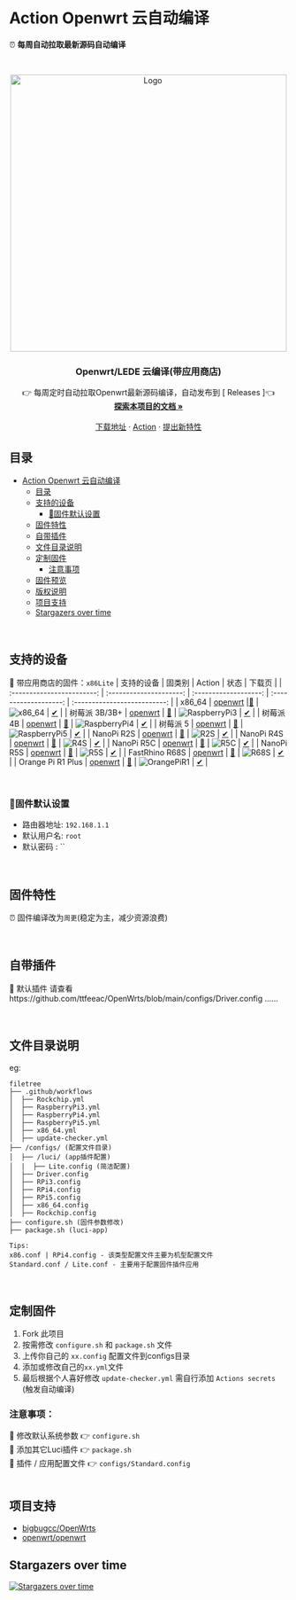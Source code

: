# Action Openwrt 云自动编译
⏰ **每周自动拉取最新源码自动编译**

<br />

<p align="center">
  <a href="https://github.com/ttfeeac/OpenWrts">
    <img src="./assets/images/action1.jpg" alt="Logo" width="500" />
  </a>
  <h3 align="center">Openwrt/LEDE 云编译(带应用商店)</h3>
  <p align="center">
    👉 每周定时自动拉取Openwrt最新源码编译，自动发布到 [<a herf="https://github.com/ttfeeac/OpenWrts/releases"> Releases </a>]👈
    <br />
    <a href="https://github.com/ttfeeac/OpenWrts"><strong>探索本项目的文档 »</strong></a>
    <br />
    <br />
    <a href="https://github.com/ttfeeac/OpenWrts/releases">下载地址</a>
    ·
    <a href="https://github.com/ttfeeac/OpenWrts/actions">Action</a>
    ·
    <a href="https://github.com/ttfeeac/OpenWrts/issues">提出新特性</a>
  </p>

</p>

## 目录

- [Action Openwrt 云自动编译](#action-openwrt-云自动编译)
  - [目录](#目录)
  - [支持的设备](#支持的设备)
    - [🎯固件默认设置](#固件默认设置)
  - [固件特性](#固件特性)
  - [自带插件](#自带插件)
  - [文件目录说明](#文件目录说明)
  - [定制固件](#定制固件)
    - [注意事项](#注意事项)
  - [固件预览](#固件预览)
  - [版权说明](#版权说明)
  - [项目支持](#项目支持)
  - [Stargazers over time](#stargazers-over-time)

<br>


## 支持的设备
🎯 带应用商店的固件：`x86Lite`
|           支持的设备        |         固类别         |        Action         |            状态          |              下载页          |
| :------------------------: | :---------------------: | :-------------------: | :-------------------: | :--------------------------: |
|             x86_64                    |  [openwrt](https://github.com/openwrt/openwrt) |[🍕](https://github.com/ttfeeac/OpenWrts/actions/workflows/x86_64.yml) | ![x86_64](https://github.com/ttfeeac/openwrts/actions/workflows/x86_64.yml/badge.svg) |  [✔](https://github.com/ttfeeac/OpenWrts/releases) |
|             树莓派 3B/3B+             | [openwrt](https://github.com/openwrt/openwrt) | [🍕](https://github.com/ttfeeac/OpenWrts/actions/workflows/RaspberryPi3.yml) | ![RaspberryPi3](https://github.com/ttfeeac/openwrts/actions/workflows/RaspberryPi3.yml/badge.svg) | [✔](https://github.com/ttfeeac/OpenWrts/releases) |
|             树莓派 4B             |  [openwrt](https://github.com/openwrt/openwrt) | [🍕](https://github.com/ttfeeac/OpenWrts/actions/workflows/RaspberryPi4.yml) | ![RaspberryPi4](https://github.com/ttfeeac/openwrts/actions/workflows/RaspberryPi4.yml/badge.svg) |  [✔](https://github.com/ttfeeac/OpenWrts/releases) |
|             树莓派 5             |  [openwrt](https://github.com/openwrt/openwrt) | [🍕](https://github.com/ttfeeac/OpenWrts/actions/workflows/RaspberryPi5.yml) | ![RaspberryPi5](https://github.com/ttfeeac/openwrts/actions/workflows/RaspberryPi5.yml/badge.svg) |  [✔](https://github.com/ttfeeac/OpenWrts/releases) |
|             NanoPi R2S             |  [openwrt](https://github.com/openwrt/openwrt) | [🍕](https://github.com/ttfeeac/OpenWrts/actions/workflows/Rockchip.yml) | ![R2S](https://github.com/ttfeeac/openwrts/actions/workflows/Rockchip.yml/badge.svg) | [✔](https://github.com/ttfeeac/OpenWrts/releases) |
|             NanoPi R4S             |  [openwrt](https://github.com/openwrt/openwrt) | [🍕](https://github.com/ttfeeac/OpenWrts/actions/workflows/Rockchip.yml) | ![R4S](https://github.com/ttfeeac/openwrts/actions/workflows/Rockchip.yml/badge.svg) | [✔](https://github.com/ttfeeac/OpenWrts/releases) |
|             NanoPi R5C             |  [openwrt](https://github.com/openwrt/openwrt) | [🍕](https://github.com/ttfeeac/OpenWrts/actions/workflows/Rockchip.yml) | ![R5C](https://github.com/ttfeeac/openwrts/actions/workflows/Rockchip.yml/badge.svg) | [✔](https://github.com/ttfeeac/OpenWrts/releases) |
|             NanoPi R5S             |  [openwrt](https://github.com/openwrt/openwrt) | [🍕](https://github.com/ttfeeac/OpenWrts/actions/workflows/Rockchip.yml) | ![R5S](https://github.com/ttfeeac/openwrts/actions/workflows/Rockchip.yml/badge.svg) | [✔](https://github.com/ttfeeac/OpenWrts/releases) |
|             FastRhino R68S             |  [openwrt](https://github.com/openwrt/openwrt) | [🍕](https://github.com/ttfeeac/OpenWrts/actions/workflows/Rockchip.yml) | ![R68S](https://github.com/ttfeeac/openwrts/actions/workflows/Rockchip.yml/badge.svg) | [✔](https://github.com/ttfeeac/OpenWrts/releases) |
|             Orange Pi R1 Plus             |  [openwrt](https://github.com/openwrt/openwrt) | [🍕](https://github.com/ttfeeac/OpenWrts/actions/workflows/Rockchip.yml) | ![OrangePiR1](https://github.com/ttfeeac/openwrts/actions/workflows/Rockchip.yml/badge.svg) | [✔](https://github.com/ttfeeac/OpenWrts/releases) |

<br>

### 🎯固件默认设置
- 路由器地址: `192.168.1.1`
- 默认用户名: `root`
- 默认密码  : ``

<br>

## 固件特性
⏰ 固件编译改为`周更`(稳定为主，减少资源浪费)

<br>

## 自带插件
🍕 默认插件
请查看https://github.com/ttfeeac/OpenWrts/blob/main/configs/Driver.config
......

<br>

## 文件目录说明
eg:

```
filetree
├── .github/workflows
│  ├── Rockchip.yml
│  ├── RaspberryPi3.yml
│  ├── RaspberryPi4.yml
│  ├── RaspberryPi5.yml
│  ├── x86_64.yml
│  ├── update-checker.yml
├── /configs/ (配置文件目录)   
│  ├── /luci/ (app插件配置)   
│  |  ├── Lite.config (简洁配置)
│  ├── Driver.config
│  ├── RPi3.config
│  ├── RPi4.config
│  ├── RPi5.config
│  ├── x86_64.config
│  ├── Rockchip.config
├── configure.sh (固件参数修改)
├── package.sh (luci-app)

Tips:
x86.conf | RPi4.config - 该类型配置文件主要为机型配置文件
Standard.conf / Lite.conf - 主要用于配置固件插件应用 
```
<br>

## 定制固件
1. Fork 此项目
2. 按需修改 ```configure.sh``` 和 ```package.sh``` 文件
3. 上传你自己的 ```xx.config``` 配置文件到configs目录
4. 添加或修改自己的``````xx.yml``````文件
5. 最后根据个人喜好修改 ```update-checker.yml``` 需自行添加 ```Actions secrets``` (触发自动编译)

### 注意事项：
📌 修改默认系统参数 👉 ```configure.sh```   
📌 添加其它Luci插件 👉 ```package.sh```   
📌 插件 / 应用配置文件 👉 ```configs/Standard.config```   
<br>

## 项目支持
- [bigbugcc/OpenWrts](https://github.com/bigbugcc/OpenWrts/)
- [openwrt/openwrt](https://github.com/openwrt/openwrt)

## Stargazers over time
[![Stargazers over time](https://starchart.cc/bigbugcc/OpenWrts.svg)](https://starchart.cc/bigbugcc/OpenWrts)

<!-- links -->
[your-project-path]:https://github.com/bigbugcc/OpenWrts/
[contributors-shield]: https://img.shields.io/github/contributors/bigbugcc/OpenWrts?style=flat-square
[contributors-url]: https://github.com/bigbugcc/OpenWrts/graphs/contributors
[forks-shield]: https://img.shields.io/github/forks/bigbugcc/OpenWrts?style=flat-square
[forks-url]: https://github.com/bigbugcc/OpenWrts/network/members
[stars-shield]: https://img.shields.io/github/stars/bigbugcc/OpenWrts?style=flat-square
[stars-url]: https://github.com/bigbugcc/OpenWrts/stargazers
[issues-shield]: https://img.shields.io/github/issues/bigbugcc/OpenWrts?style=flat-square
[issues-url]: https://img.shields.io/github/issues/bigbugcc/OpenWrts
[license-shield]: https://img.shields.io/github/license/bigbugcc/OpenWrts?style=flat-square
[license-url]: https://github.com/bigbugcc/OpenWrts/blob/master/LICENSE
